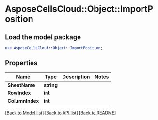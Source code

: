 # AsposeCellsCloud::Object::ImportPosition 

## Load the model package
```perl
use AsposeCellsCloud::Object::ImportPosition;
```

## Properties
Name | Type | Description | Notes
------------ | ------------- | ------------- | -------------
**SheetName** | **string** |  |
**RowIndex** | **int** |  |
**ColumnIndex** | **int** |  |  

[[Back to Model list]](../README.md#documentation-for-models) [[Back to API list]](../README.md#documentation-for-api-endpoints) [[Back to README]](../README.md)

